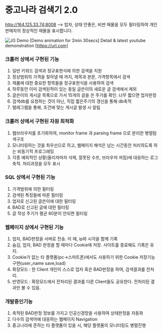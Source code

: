 # 중고나라 검색기 2.0
http://164.125.33.74:8008
--> 업자, 상태 안좋은, 비싼 매물을 모두 필터링하여 개인판매자의 정상적인 매물을 표시합니다.

![JG Demo](JG_Searcher_v1.0_backup/JG_Demo.gif)
[Demo animation for 2min 30secs]
Detail & latest youtube demonstration
[https://url.com]

### 크롤러 상에서 구현된 기능
1. 일반 키워드 검색과 정규표현식에 의한 검색을 지원
2. 정상범위의 가격을 찾아낼 때 까지, 제목과 본문, 가격항목에서 검색
3. 제품에 대한 중요한 항목들을 정규표현식을 사용하여 검색
4. 하루동안 이미 검색된적이 있는 동일 글쓴이의 새로운 글 검색에서 제외
5. 글쓴이의 게시글 목록으로 가서 15개의 글을 쓴 주기를 확인. 너무 짧으면 업자판정
6. 검색db를 요청하는 것이 아닌, 직접 짧은주기의 갱신을 통해 db축적
7. 텔레그램을 통해, 조건에 맞는 게시글 발생 시 알림

### 크롤러 상에서 구현된 자원 최적화
1. 웹브라우저를 초기화하여, monitor frame 과 parsing frame 으로 분리한 병렬탐색구조
2. 모니터링하는 것을 최우선으로 하고, 웹페이지 해석은 남는 시간동안 처리하도록 하는 비동기적 프로그래밍
3. 각종 예외적인 상황(올리자마자 삭제, 잘못된 수프, 브라우저 꺼짐)에 대응하는 로그 축적. 처리과정을 모두 표시

### SQL 상에서 구현된 기능
1. 가격범위에 의한 필터링
2. 검색된 특징들에 따른 필터링
3. 업자로 신고된 글쓴이에 대한 필터링
4. BAD로 신고된 글에 대한 필터링
5. 글 작성 주기가 평균 60분이 안되면 필터링

### 웹페이지 상에서 구현된 기능
1. 업자, BAD판정을 서버로 전송. 이 때, ip와 시각을 함께 기록
2. 숨김, 업자, BAD 판정을 할 때마다 Cookie에 저장. 사이트를 종료해도 기록은 유지.
3. Cookie가 없는 타 플랫폼(pc->스마트폰)에서도 사용하기 위한 Cookie 저장기능 구현(user_name save,load)
4. 확장모드 : 한 Client 개인이 스스로 업자 혹은 BAD판정을 하여, 검색결과를 전처리.
5. 반영모드 : 확장모드에서 전처리된 결과를 다른 Client들도 공유한다. 전처리된 결과만 볼 수 있음.

### 개발중인기능
1. 축적된 BAD판정 정보를 가지고 인공신경망을 사용하여 상태판정을 자동화
2. 다수의 검색어에 대응하는 웹페이지 Navigation
3. 중고나라에 준하는 타 플랫폼이 있을 시, 해당 플랫폼의 모니터링도 병렬진행

